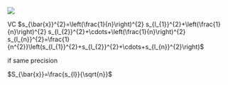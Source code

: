 ![](https://i.imgur.com/eac2tGG.png)

VC
$s_{\bar{x}}^{2}=\left(\frac{1}{n}\right)^{2} s_{l_{1}}^{2}+\left(\frac{1}{n}\right)^{2} s_{l_{2}}^{2}+\cdots+\left(\frac{1}{n}\right)^{2} s_{l_{n}}^{2}=\frac{1}{n^{2}}\left(s_{l_{1}}^{2}+s_{l_{2}}^{2}+\cdots+s_{l_{n}}^{2}\right)$

if same precision

$S_{\bar{x}}=\frac{s_{l}}{\sqrt{n}}$